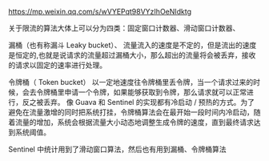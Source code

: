 https://mp.weixin.qq.com/s/wVYEPqt98VYzIhOeNIdktg

关于限流的算法大体上可以分为四类：固定窗口计数器、滑动窗口计数器、

漏桶（也有称漏斗 Leaky bucket）、
流量流入的速度是不定的，但是流出的速度是恒定的,也就是说请求的流量超过漏桶大小，那么超出的流量将会被丢弃，接收的请求以固定的速率进行处理。

令牌桶（ Token bucket）
以一定地速度往令牌桶里丢令牌，当一个请求过来的时候，会去令牌桶里申请一个令牌，如果能够获取到令牌，那么请求就可以正常进行，反之被丢弃。
像 Guava 和 Sentinel 的实现都有冷启动 / 预热的方式。为了避免在流量激增的同时把系统打挂，令牌桶算法会在最开始一段时间内冷启动，随着流量的增加，系统会根据流量大小动态地调整生成令牌的速度，直到最终请求达到系统阈值。

Sentinel 中统计用到了滑动窗口算法，然后也有用到漏桶、令牌桶算法


